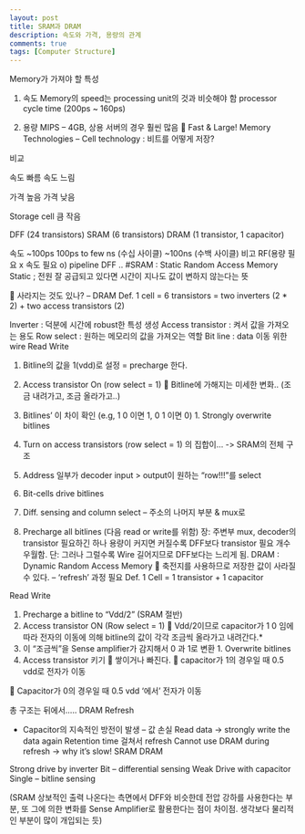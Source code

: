 ```yaml
---
layout: post
title: SRAM과 DRAM
description: 속도와 가격, 용량의 관계
comments: true
tags: [Computer Structure]
---
```


Memory가 가져야 할 특성
1.	속도
Memory의 speed는 processing unit의 것과 비슷해야 함
processor cycle time (200ps ~ 160ps)


3.	용량
MIPS – 4GB, 상용 서버의 경우 훨씬 많음
	Fast & Large!
Memory Technologies – Cell technology : 비트를 어떻게 저장?


비교

  속도 빠름                                                          속도 느림


  가격 높음                                                          가격 낮음


  Storage cell 큼                                                      작음


DFF (24 transistors)	SRAM (6 transistors)	DRAM (1 transistor, 1 capacitor)


속도	~100ps	100ps to few ns
(수십 사이클)	~100ns (수백 사이클)
비고	RF(용량 필요 x 속도 필요 o)
pipeline DFF	..
#SRAM : Static Random Access Memory
Static ; 전원 잘 공급되고 있다면 시간이 지나도 값이 변하지 않는다는 뜻


	사라지는 것도 있나? – DRAM
Def. 1 cell = 6 transistors = two inverters (2 * 2) + two access transistors (2)
 
Inverter : 덕분에 시간에 robust한 특성 생성
Access transistor : 켜서 값을 가져오는 용도
Row select : 원하는 메모리의 값을 가져오는 역할
Bit line : data 이동 위한 wire
Read	Write
1.	Bitline의 값을 1(vdd)로 설정
= precharge 한다.
2.	Access transistor On
(row select = 1)
	Bitline에 가해지는 미세한 변화.. 
(조금 내려가고, 조금 올라가고..)
3.	Bitlines’ 이 차이 확인
(e.g, 1 0 이면 1, 0 1 이면 0)	1.	Strongly overwrite bitlines
2.	Turn on access transistors
(row select = 1)
의 집합이… -> SRAM의 전체 구조
 
1.	Address 일부가 decoder input > output이 원하는 “row!!!”를 select
2.	Bit-cells drive bitlines
3.	Diff. sensing and column select – 주소의 나머지 부분 & mux로
4.	Precharge all bitlines (다음 read or write를 위함)
장: 주변부 mux, decoder의 transistor 필요하긴 하나 용량이 커지면 커질수록 DFF보다 transistor 필요 개수 우월함. 
단: 그러나 그럴수록 Wire 길어지므로 DFF보다는 느리게 됨.
DRAM : Dynamic Random Access Memory
	축전지를 사용하므로 저장한 값이 사라질 수 있다. – ‘refresh’ 과정 필요
Def. 1 Cell = 1 transistor + 1 capacitor
 
Read	Write
1.	Precharge a bitline to “Vdd/2” 
(SRAM 절반)
2.	Access transistor ON
(Row select = 1)
	Vdd/2이므로 capacitor가 1 0 임에 따라 전자의 이동에 의해 bitline의 값이 각각 조금씩 올라가고 내려간다.*
3.	이 “조금씩”을 Sense amplifier가 감지해서 0 과 1로 변환	1.	Overwrite bitlines
2.	Access transistor 키기
	쌓이거나 빠진다.
	capacitor가 1의 경우일 때 0.5 vdd로 전자가 이동


	Capacitor가 0의 경우일 때 0.5 vdd ‘에서’ 전자가 이동


 
총 구조는 뒤에서…..
DRAM Refresh 
-	Capacitor의 지속적인 방전이 발생 – 값 손실 
Read data -> strongly write the data again
Retention time 걸쳐서 refresh
Cannot use DRAM during refresh -> why it’s slow!
SRAM	DRAM
 	 
Strong drive by inverter
Bit – differential sensing	Weak Drive with capacitor
Single – bitline sensing

(SRAM 상보적인 출력 나온다는 측면에서 DFF와 비슷한데 전압 강하를 사용한다는 부분, 또 그에 의한 변화를 Sense Amplifier로 활용한다는 점이 차이점. 생각보다 물리적인 부분이 많이 개입되는 듯)
